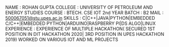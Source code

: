 NAME        : ROHAN GUPTA
COLLEGE     : UNIVERSITY OF PETROLEUM AND ENERGY STUDIES
COURSE      : BTECH. CSE IOT 2nd YEAR 
BATCH       : B2
MAIL        : 500067051@stu.upes.ac.in
SKILLS      : C|C++|JAVA|PYTHON|EMBEDDED C/C++|EMBEDDED PYTHON|ARDUINO|RASPBERRY PI|DS ALGO|LINUX
EXPERIENCE  : EXPERIENCE OF MULTIPLE HACKATHON( SECURED 1ST POSITION IN DIT HACKATHON 2020| 3RD POSITION IN UPES HACKATHON 2019) 
              WORKED ON VARIOUS IOT AND ML PROJECTS
